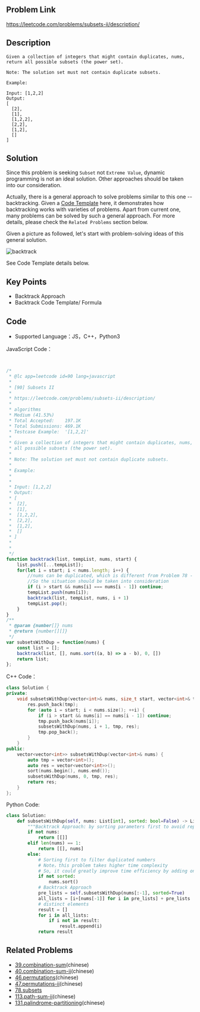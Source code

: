 ## Problem Link

https://leetcode.com/problems/subsets-ii/description/

## Description
```
Given a collection of integers that might contain duplicates, nums, return all possible subsets (the power set).

Note: The solution set must not contain duplicate subsets.

Example:

Input: [1,2,2]
Output:
[
  [2],
  [1],
  [1,2,2],
  [2,2],
  [1,2],
  []
]

```

## Solution

Since this problem is seeking `Subset` not `Extreme Value`, dynamic programming is not an ideal solution. Other approaches should be taken into our consideration. 

Actually, there is a general approach to solve problems similar to this one -- backtracking. Given a [Code Template](https://leetcode.com/problems/combination-sum/discuss/16502/A-general-approach-to-backtracking-questions-in-Java-(Subsets-Permutations-Combination-Sum-Palindrome-Partitioning)) here, it demonstrates how backtracking works with varieties of problems. Apart from current one, many problems can be solved by such a general approach. For more details, please check the `Related Problems` section below.

Given a picture as followed, let's start with problem-solving ideas of this general solution. 

![backtrack](https://p.ipic.vip/uc0i4j.jpg)

See Code Template details below.

## Key Points

- Backtrack Approach
- Backtrack Code Template/ Formula

## Code

* Supported Language：JS，C++，Python3

JavaScript Code：

```js


/*
 * @lc app=leetcode id=90 lang=javascript
 *
 * [90] Subsets II
 *
 * https://leetcode.com/problems/subsets-ii/description/
 *
 * algorithms
 * Medium (41.53%)
 * Total Accepted:    197.1K
 * Total Submissions: 469.1K
 * Testcase Example:  '[1,2,2]'
 *
 * Given a collection of integers that might contain duplicates, nums, return
 * all possible subsets (the power set).
 * 
 * Note: The solution set must not contain duplicate subsets.
 * 
 * Example:
 * 
 * 
 * Input: [1,2,2]
 * Output:
 * [
 * ⁠ [2],
 * ⁠ [1],
 * ⁠ [1,2,2],
 * ⁠ [2,2],
 * ⁠ [1,2],
 * ⁠ []
 * ]
 * 
 * 
 */
function backtrack(list, tempList, nums, start) {
    list.push([...tempList]);
    for(let i = start; i < nums.length; i++) {
        //nums can be duplicated, which is different from Problem 78 - subsets
        //So the situation should be taken into consideration
        if (i > start && nums[i] === nums[i - 1]) continue;
        tempList.push(nums[i]);
        backtrack(list, tempList, nums, i + 1)
        tempList.pop();
    }
}
/**
 * @param {number[]} nums
 * @return {number[][]}
 */
var subsetsWithDup = function(nums) {
    const list = [];
    backtrack(list, [], nums.sort((a, b) => a - b), 0, [])
    return list;
};
```
C++ Code：

```C++
class Solution {
private:
    void subsetsWithDup(vector<int>& nums, size_t start, vector<int>& tmp, vector<vector<int>>& res) {
        res.push_back(tmp);
        for (auto i = start; i < nums.size(); ++i) {
            if (i > start && nums[i] == nums[i - 1]) continue;
            tmp.push_back(nums[i]);
            subsetsWithDup(nums, i + 1, tmp, res);
            tmp.pop_back();
        }
    }
public:
    vector<vector<int>> subsetsWithDup(vector<int>& nums) {
        auto tmp = vector<int>();
        auto res = vector<vector<int>>();
        sort(nums.begin(), nums.end());
        subsetsWithDup(nums, 0, tmp, res);
        return res;
    }
};
```
Python Code:

```Python
class Solution:
    def subsetsWithDup(self, nums: List[int], sorted: bool=False) -> List[List[int]]:
        """Backtrack Approach: by sorting parameters first to avoid repeting sort later"""
        if not nums:
            return [[]]
        elif len(nums) == 1:
            return [[], nums]
        else:
            # Sorting first to filter duplicated numbers
            # Note，this problem takes higher time complexity
            # So, it could greatly improve time efficiency by adding one parameter to avoid repeting sort in following procedures 
            if not sorted:
                nums.sort()
            # Backtrack Approach
            pre_lists = self.subsetsWithDup(nums[:-1], sorted=True)
            all_lists = [i+[nums[-1]] for i in pre_lists] + pre_lists
            # distinct elements
            result = []
            for i in all_lists:
                if i not in result:
                    result.append(i)
            return result
```

## Related Problems

- [39.combination-sum](./39.combination-sum.md)(chinese)
- [40.combination-sum-ii](./40.combination-sum-ii.md)(chinese)
- [46.permutations](./46.permutations.md)(chinese)
- [47.permutations-ii](./47.permutations-ii.md)(chinese)
- [78.subsets](./78.subsets-en.md)
- [113.path-sum-ii](./113.path-sum-ii.md)(chinese)
- [131.palindrome-partitioning](./131.palindrome-partitioning.md)(chinese)
